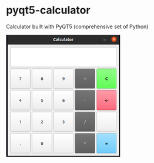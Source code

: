 # pyqt5-calculator
Calculator built with PyQT5 (comprehensive set of Python)

<img src="./.github/calculator-design.png" alt="Calculator's design" width="310" />
